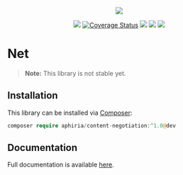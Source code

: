 <p align="center"><a href="https://www.aphiria.com" target="_blank" title="Aphiria"><img src="https://www.aphiria.com/images/aphiria-logo.svg"></a></p>

<p align="center">
<a href="https://travis-ci.com/aphiria/content-negotiation"><img src="https://travis-ci.com/aphiria/content-negotiation.svg?branch=master"></a>
<a href='https://coveralls.io/github/aphiria/content-negotiation?branch=master'><img src='https://coveralls.io/repos/github/aphiria/content-negotiation/badge.svg?branch=master' alt='Coverage Status' /></a>
<a href="https://packagist.org/packages/aphiria/content-negotiation"><img src="https://poser.pugx.org/aphiria/content-negotiation/v/stable.svg"></a>
<a href="https://packagist.org/packages/aphiria/content-negotiation"><img src="https://poser.pugx.org/aphiria/content-negotiation/v/unstable.svg"></a>
<a href="https://packagist.org/packages/aphiria/content-negotiation"><img src="https://poser.pugx.org/aphiria/content-negotiation/license.svg"></a>
</p>

# Net

> **Note:** This library is not stable yet.

## Installation

This library can be installed via [Composer](https://getcomposer.org/download/):

```php
composer require aphiria/content-negotiation:^1.0@dev
```

## Documentation

Full documentation is available <a href="https://www.aphiria.com/docs/master/content-negotiation.html" target="_blank">here</a>.
